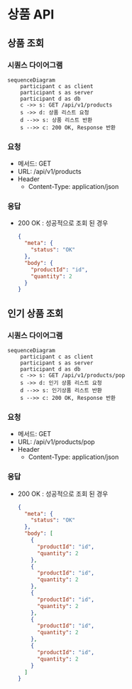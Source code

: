 # 상품 API
## 상품 조회 
### 시퀀스 다이어그램
```mermaid
sequenceDiagram
    participant c as client
    participant s as server
    participant d as db
    c ->> s: GET /api/v1/products
    s ->> d: 상품 리스트 요청
    d -->> s: 상품 리스트 반환
    s -->> c: 200 OK, Response 반환
```
### 요청
- 메서드: GET
- URL: /api/v1/products
- Header
  - Content-Type: application/json
### 응답
- 200 OK : 성공적으로 조회 된 경우
  ```json
  {
    "meta": {
      "status": "OK"
    },
    "body": {
      "productId": "id",
      "quantity": 2 
    } 
  }  
  ```

## 인기 상품 조회
### 시퀀스 다이어그램
```mermaid
sequenceDiagram
    participant c as client
    participant s as server
    participant d as db
    c ->> s: GET /api/v1/products/pop
    s ->> d: 인기 상품 리스트 요청
    d -->> s: 인기상품 리스트 반환
    s -->> c: 200 OK, Response 반환
```
### 요청
- 메서드: GET
- URL: /api/v1/products/pop
- Header
  - Content-Type: application/json
### 응답
- 200 OK : 성공적으로 조회 된 경우
  ```json
  {
    "meta": {
      "status": "OK"
    },
    "body": [
      {
        "productId": "id",
        "quantity": 2 
      },
      {
        "productId": "id",
        "quantity": 2 
      },
      {
        "productId": "id",
        "quantity": 2 
      },
      {
        "productId": "id",
        "quantity": 2 
      },
      {
        "productId": "id",
        "quantity": 2 
      }
    ]
  }  
  ```